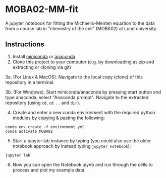 # MOBA02-MM-fit
A jupyter notebook for fitting the Michaelis-Menten equation to the data from a course lab in "chemistry of the cell" (MOBA02) at Lund university.


## Instructions
1. Install [miniconda](https://docs.conda.io/en/latest/miniconda.html) or [anaconda](https://docs.anaconda.com/anaconda/install/index.html)
2. Clone this project to your computer (e.g. by downloading as zip and extracting or cloning via git)

3a. (For Linux & MacOS).  Navigate to the local copy (clone) of this repository in a terminal.


3b. (For Windows). Start miniconda/anaconda by pressing start button and type anaconda, select "Anaconda prompt". Navigate to the extracted repository (using `cd`, `cd ..` and `dir`).

4. Create and enter a new conda environment with the required python modules by copying & pasting the following: 
```
conda env create -f environment.yml
conda activate MOBA02
```
5. Start a jupyter lab instance by typing (you could also use the older notebook approach by instead typing `jupyter notebook`): 
```
jupyter lab
```
6. Now you can open the Notebook.ipynb and run through the cells to process and plot my example data
